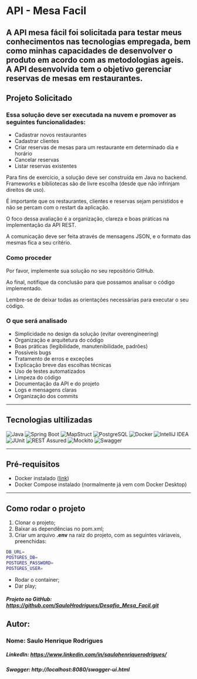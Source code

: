 # API - Mesa Facil

A API mesa fácil foi solicitada para testar meus conhecimentos nas tecnologias 
empregada, bem como minhas capacidades de desenvolver o produto em acordo com as
metodologias ageis. A API desenvolvida tem o objetivo gerenciar reservas de mesas em
restaurantes.
---
## Projeto Solicitado

### Essa solução deve ser executada na nuvem e promover as seguintes funcionalidades:

* Cadastrar novos restaurantes
* Cadastrar clientes
* Criar reservas de mesas para um restaurante em determinado dia e horário
* Cancelar reservas
* Listar reservas existentes


Para fins de exercício, a solução deve ser construída em Java no backend. Frameworks e
bibliotecas são de livre escolha (desde que não infrinjam direitos de uso).

É importante que os restaurantes, clientes e reservas sejam persistidos e não se percam
com o restart da aplicação.

O foco dessa avaliação é a organização, clareza e boas práticas na implementação da
API REST.

A comunicação deve ser feita através de mensagens JSON, e o formato das mesmas fica
a seu critério.

### Como proceder

Por favor, implemente sua solução no seu repositório GitHub.

Ao final, notifique da conclusão para que possamos analisar o código implementado.

Lembre-se de deixar todas as orientações necessárias para executar o seu código.

### O que será analisado

* Simplicidade no design da solução (evitar overengineering)
* Organização e arquitetura do código
* Boas práticas (legibilidade, manutenibilidade, padrões)
* Possíveis bugs
* Tratamento de erros e exceções
* Explicação breve das escolhas técnicas
* Uso de testes automatizados
* Limpeza do código
* Documentação da API e do projeto
* Logs e mensagens claras
* Organização dos commits

---
## Tecnologias ultilizadas


![Java](https://img.shields.io/badge/Java-ED8B00?style=for-the-badge&logo=openjdk&logoColor=white)
![Spring Boot](https://img.shields.io/badge/Spring_Boot-6DB33F?style=for-the-badge&logo=springboot&logoColor=white)
![MapStruct](https://img.shields.io/badge/MapStruct-0066CC?style=for-the-badge&logoColor=white)
![PostgreSQL](https://img.shields.io/badge/PostgreSQL-316192?style=for-the-badge&logo=postgresql&logoColor=white)
![Docker](https://img.shields.io/badge/Docker-2496ED?style=for-the-badge&logo=docker&logoColor=white)
![IntelliJ IDEA](https://img.shields.io/badge/IntelliJ_IDEA-000000?style=for-the-badge&logo=intellijidea&logoColor=white)
![JUnit](https://img.shields.io/badge/JUnit-25A162?style=for-the-badge&logo=junit5&logoColor=white)
![REST Assured](https://img.shields.io/badge/REST_Assured-000000?style=for-the-badge&logo=swagger&logoColor=white)
![Mockito](https://img.shields.io/badge/Mockito-00C7B7?style=for-the-badge&logo=mockito&logoColor=white)
![Swagger](https://img.shields.io/badge/Swagger-85EA2D?style=for-the-badge&logo=swagger&logoColor=black)

---
## Pré-requisitos

- Docker instalado ([link](https://docs.docker.com/get-docker/))
- Docker Compose instalado (normalmente já vem com Docker Desktop)

---

## Como rodar o projeto

1. Clonar o projeto;
2. Baixar as dependências no pom.xml;
3. Criar um arquivo **.env** na raiz do projeto, com as seguintes váriaveis, preenchidas:

```bash
DB_URL=
POSTGRES_DB=
POSTGRES_PASSWORD=
POSTGRES_USER=
```
* Rodar o container;
* Dar play;

##### Projeto no GitHub:  https://github.com/SauloHrodrigues/Desafio_Mesa_Facil.git
## Autor:

### Nome: Saulo Henrique Rodrigues

##### LinkedIn: https://www.linkedin.com/in/saulohenriquerodrigues/

##### Swagger: http://localhost:8080/swagger-ui.html
